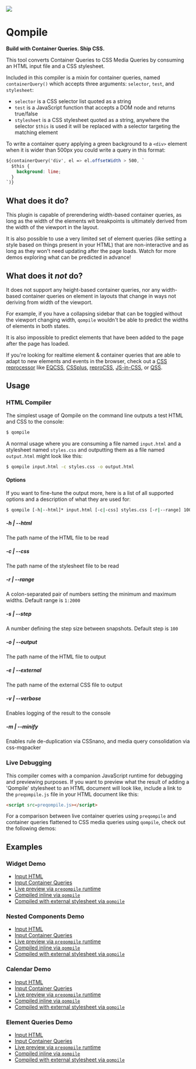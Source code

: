 ![](https://i.imgur.com/tpDkTDz.png)

# Qompile

**Build with Container Queries. Ship CSS.**

This tool converts Container Queries to CSS Media Queries by consuming an HTML input file and a CSS stylesheet.

Included in this compiler is a mixin for container queries, named `containerQuery()` which accepts three arguments: `selector`, `test`, and `stylesheet`:

- `selector` is a CSS selector list quoted as a string
- `test` is a JavaScript function that accepts a DOM node and returns true/false
- `stylesheet` is a CSS stylesheet quoted as a string, anywhere the selector `$this` is used it will be replaced with a selector targeting the matching element

To write a container query applying a green background to a `<div>` element when it is wider than 500px you could write a query in this format:

```css
${containerQuery('div', el => el.offsetWidth > 500, `
  $this {
    background: lime;
  }
`)}
```

## What does it do?

This plugin is capable of prerendering width-based container queries, as long as the width of the elements wit breakpoints is ultimately derived from the width of the viewport in the layout.

It is also possible to use a very limited set of element queries (like setting a style based on things present in your HTML) that are non-interactive and as long as they won't need updating after the page loads. Watch for more demos exploring what can be predicted in advance!

## What does it _not_ do?

It does not support any height-based container queries, nor any width-based container queries on element in layouts that change in ways not deriving from width of the viewport.

For example, if you have a collapsing sidebar that can be toggled without the viewport changing width, `qompile` wouldn't be able to predict the widths of elements in both states.

It is also impossible to predict elements that have been added to the page after the page has loaded.

If you're looking for realtime element & container queries that are able to adapt to new elements and events in the browser, check out a [CSS reprocessor](https://github.com/topics/css-reprocessor) like [EQCSS](https://github.com/eqcss/eqcss), [CSSplus](https://github.com/tomhodgins/cssplus), [reproCSS](https://github.com/tomhodgins/reprocss), [JS-in-CSS](https://github.com/tomhodgins/js-in-css), or [QSS](https://github.com/tomhodgins/qss).

## Usage

### HTML Compiler

The simplest usage of Qompile on the command line outputs a test HTML and CSS to the console:

```bash
$ qompile
```

A normal usage where you are consuming a file named `input.html` and a stylesheet named `styles.css` and outputting them as a file named `output.html` might look like this:

```bash
$ qompile input.html -c styles.css -o output.html
```

#### Options

If you want to fine-tune the output more, here is a list of all supported options and a description of what they are used for:

```bash
$ qompile [-h|--html]* input.html [-c|-css] styles.css [-r|--range] 100:2000 [-s|--step] 100 [-o|--output] output.html [-e|--external] external.css [-v|--verbose]
```

##### -h | --html

The path name of the HTML file to be read

##### -c | --css

The path name of the stylesheet file to be read

##### -r | --range

A colon-separated pair of numbers setting the minimum and maximum widths. Default range is `1:2000`

##### -s | --step

A number defining the step size between snapshots. Default step is `100`

##### -o | --output

The path name of the HTML file to output

##### -e | --external

The path name of the external CSS file to output

##### -v | --verbose

Enables logging of the result to the console

##### -m | --minify

Enables rule de-duplication via CSSnano, and media query consolidation via css-mqpacker

### Live Debugging

This compiler comes with a companion JavaScript runtime for debugging and previewing purposes. If you want to preview what the result of adding a 'Qompile' stylesheet to an HTML document will look like, include a link to the `preqompile.js` file in your HTML document like this:

```html
<script src=preqompile.js></script>
```

For a comparison between live container queries using `preqompile` and container queries flattened to CSS media queries using `qompile`, check out the following demos:

## Examples

### Widget Demo

- [Input HTML](https://github.com/tomhodgins/qompile/blob/master/test/src/widget.html)
- [Input Container Queries](https://github.com/tomhodgins/qompile/blob/master/test/src/widget.css)
- [Live preview via `preqompile` runtime](https://tomhodgins.github.io/qompile/test/widget-live.html)
- [Compiled inline via `qompile`](https://tomhodgins.github.io/qompile/test/widget-inline.html)
- [Compiled with external stylesheet via `qompile`](https://tomhodgins.github.io/qompile/test/widget-external.html)

### Nested Components Demo

- [Input HTML](https://github.com/tomhodgins/qompile/blob/master/test/src/nested.html)
- [Input Container Queries](https://github.com/tomhodgins/qompile/blob/master/test/src/nested.css)
- [Live preview via `preqompile` runtime](https://tomhodgins.github.io/qompile/test/nested-live.html)
- [Compiled inline via `qompile`](https://tomhodgins.github.io/qompile/test/nested-inline.html)
- [Compiled with external stylesheet via `qompile`](https://tomhodgins.github.io/qompile/test/nested-external.html)

### Calendar Demo

- [Input HTML](https://github.com/tomhodgins/qompile/blob/master/test/src/calendar.html)
- [Input Container Queries](https://github.com/tomhodgins/qompile/blob/master/test/src/calendar.css)
- [Live preview via `preqompile` runtime](https://tomhodgins.github.io/qompile/test/calendar-live.html)
- [Compiled inline via `qompile`](https://tomhodgins.github.io/qompile/test/calendar-inline.html)
- [Compiled with external stylesheet via `qompile`](https://tomhodgins.github.io/qompile/test/calendar-external.html)

### Element Queries Demo

- [Input HTML](https://github.com/tomhodgins/qompile/blob/master/test/src/element.html)
- [Input Container Queries](https://github.com/tomhodgins/qompile/blob/master/test/src/element.css)
- [Live preview via `preqompile` runtime](https://tomhodgins.github.io/qompile/test/element-live.html)
- [Compiled inline via `qompile`](https://tomhodgins.github.io/qompile/test/element-inline.html)
- [Compiled with external stylesheet via `qompile`](https://tomhodgins.github.io/qompile/test/element-external.html)